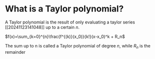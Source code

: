 # What is a Taylor polynomial? 
A Taylor polynomial is the result of only evaluating a taylor series [[20241123141048]] up to a certain $n$.

$f(x)=\sum_{k=0}^{n}\frac{f^{(k)}(x_0)}{k!}(x-x_0)^k + R_n$

The sum up to n is called a Taylor polynomial of degree $n$, while $R_n$ is the remainder